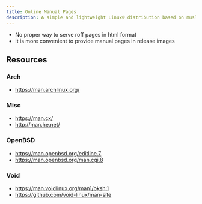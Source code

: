 ```yaml
---
title: Online Manual Pages
description: A simple and lightweight Linux® distribution based on musl libc and toybox
---
```


- No proper way to serve roff pages in html format
- It is more convenient to provide manual pages in release images

## Resources
### Arch
- https://man.archlinux.org/

### Misc
- https://man.cx/
- http://man.he.net/

### OpenBSD
- https://man.openbsd.org/editline.7
- https://man.openbsd.org/man.cgi.8

### Void
- https://man.voidlinux.org/man1/oksh.1
- https://github.com/void-linux/man-site
